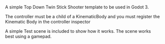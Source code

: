 A simple Top Down Twin Stick Shooter template to be used in Godot 3.

The controller must be a child of a KinematicBody and you must register the Kinematic Body in the controller inspector

A simple Test scene is included to show how it works. The scene works best using a gamepad.

